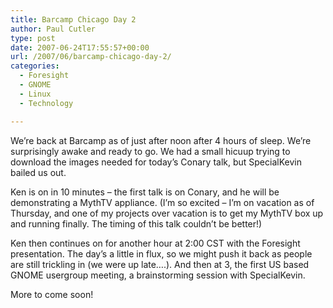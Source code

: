 ```yaml
---
title: Barcamp Chicago Day 2
author: Paul Cutler
type: post
date: 2007-06-24T17:55:57+00:00
url: /2007/06/barcamp-chicago-day-2/
categories:
  - Foresight
  - GNOME
  - Linux
  - Technology

---
```

We&#8217;re back at Barcamp as of just after noon after 4 hours of sleep. We&#8217;re surprisingly awake and ready to go. We had a small hicuup trying to download the images needed for today&#8217;s Conary talk, but SpecialKevin bailed us out.

Ken is on in 10 minutes &#8211; the first talk is on Conary, and he will be demonstrating a MythTV appliance. (I&#8217;m so excited &#8211; I&#8217;m on vacation as of Thursday, and one of my projects over vacation is to get my MythTV box up and running finally. The timing of this talk couldn&#8217;t be better!)

Ken then continues on for another hour at 2:00 CST with the Foresight presentation. The day&#8217;s a little in flux, so we might push it back as people are still trickling in (we were up late&#8230;.). And then at 3, the first US based GNOME usergroup meeting, a brainstorming session with SpecialKevin.

More to come soon!